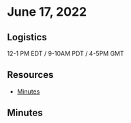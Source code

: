 # June 17, 2022

## Logistics

12-1 PM EDT / 9-10AM PDT / 4-5PM GMT

## Resources

* [Minutes](https://docs.google.com/document/d/1z1Wui4VupqzQxcCHnwqU1M8DkfIwc1zFiTpA65-qIN0/edit?usp=sharing)

## Minutes

